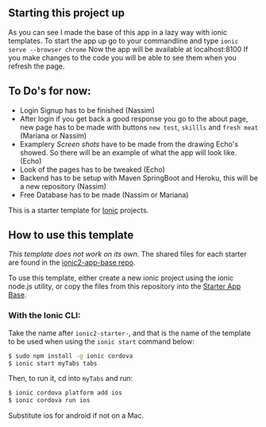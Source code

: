 ## Starting this project up

As you can see I made the base of this app in a lazy way with ionic templates. To start the app up go to your commandline and type ````ionic serve --browser chrome````
Now the app will be available at localhost:8100
If you make changes to the code you will be able to see them when you refresh the page.


## To Do's for now:

- Login Signup has to be finished (Nassim)
- After login if you get back a good response you go to the about page, new page has to be made with buttons ```new test```, ```skillls``` and ```fresh meat``` (Mariana or Nassim)
- Examplery _Screen shots_ have to be made from the drawing Echo's showed. So there will be an example of what the app will look like. (Echo)
- Look of the pages has to be tweaked (Echo)
- Backend has to be setup with Maven SpringBoot and Heroku, this will be a new repository (Nassim)
- Free Database has to be made (Nassim or Mariana)




This is a starter template for [Ionic](http://ionicframework.com/docs/) projects.

## How to use this template

*This template does not work on its own*. The shared files for each starter are found in the [ionic2-app-base repo](https://github.com/ionic-team/ionic2-app-base).

To use this template, either create a new ionic project using the ionic node.js utility, or copy the files from this repository into the [Starter App Base](https://github.com/ionic-team/ionic2-app-base).

### With the Ionic CLI:

Take the name after `ionic2-starter-`, and that is the name of the template to be used when using the `ionic start` command below:

```bash
$ sudo npm install -g ionic cordova
$ ionic start myTabs tabs
```

Then, to run it, cd into `myTabs` and run:

```bash
$ ionic cordova platform add ios
$ ionic cordova run ios
```

Substitute ios for android if not on a Mac.

